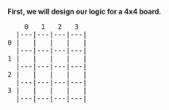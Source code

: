 
**First, we will design our logic for a 4x4 board.**


<PRE>
    0   1   2   3
  |---|---|---|---|
0 |   |   |   |   |
  |---|---|---|---|
1 |   |   |   |   |
  |---|---|---|---|
2 |   |   |   |   |
  |---|---|---|---|
3 |   |   |   |   |
  |---|---|---|---|

  </PRE>
